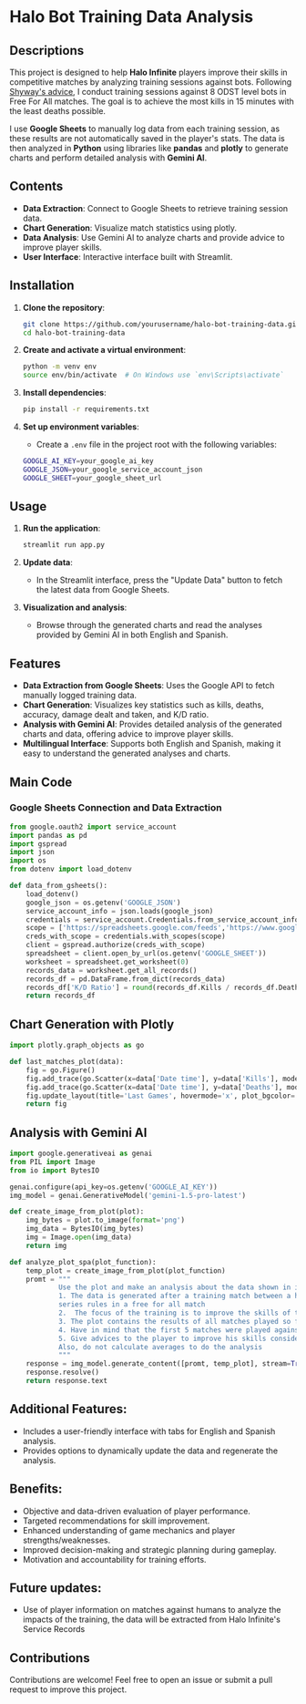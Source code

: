 # Halo Bot Training Data Analysis

## Descriptions

This project is designed to help **Halo Infinite** players improve their skills in competitive matches by analyzing training sessions against bots. Following [Shyway's advice](https://www.youtube.com/watch?v=_NJ-PJF9lrc&t=0s), I conduct training sessions against 8 ODST level bots in Free For All matches. The goal is to achieve the most kills in 15 minutes with the least deaths possible.

I use **Google Sheets** to manually log data from each training session, as these results are not automatically saved in the player's stats. The data is then analyzed in **Python** using libraries like **pandas** and **plotly** to generate charts and perform detailed analysis with **Gemini AI**.

## Contents

- **Data Extraction**: Connect to Google Sheets to retrieve training session data.
- **Chart Generation**: Visualize match statistics using plotly.
- **Data Analysis**: Use Gemini AI to analyze charts and provide advice to improve player skills.
- **User Interface**: Interactive interface built with Streamlit.

## Installation

1. **Clone the repository**:

    ```sh
    git clone https://github.com/yourusername/halo-bot-training-data.git
    cd halo-bot-training-data
    ```

2. **Create and activate a virtual environment**:

    ```sh
    python -m venv env
    source env/bin/activate  # On Windows use `env\Scripts\activate`
    ```

3. **Install dependencies**:

    ```sh
    pip install -r requirements.txt
    ```

4. **Set up environment variables**:
   - Create a `.env` file in the project root with the following variables:

    ```sh
    GOOGLE_AI_KEY=your_google_ai_key
    GOOGLE_JSON=your_google_service_account_json
    GOOGLE_SHEET=your_google_sheet_url
    ```

## Usage

1. **Run the application**:

    ```sh
    streamlit run app.py
    ```

2. **Update data**:
   - In the Streamlit interface, press the "Update Data" button to fetch the latest data from Google Sheets.

3. **Visualization and analysis**:
   - Browse through the generated charts and read the analyses provided by Gemini AI in both English and Spanish.

## Features

- **Data Extraction from Google Sheets**: Uses the Google API to fetch manually logged training data.
- **Chart Generation**: Visualizes key statistics such as kills, deaths, accuracy, damage dealt and taken, and K/D ratio.
- **Analysis with Gemini AI**: Provides detailed analysis of the generated charts and data, offering advice to improve player skills.
- **Multilingual Interface**: Supports both English and Spanish, making it easy to understand the generated analyses and charts.

## Main Code

### Google Sheets Connection and Data Extraction

```python
from google.oauth2 import service_account
import pandas as pd
import gspread
import json
import os
from dotenv import load_dotenv

def data_from_gsheets():
    load_dotenv()
    google_json = os.getenv('GOOGLE_JSON')
    service_account_info = json.loads(google_json)
    credentials = service_account.Credentials.from_service_account_info(service_account_info)
    scope = ['https://spreadsheets.google.com/feeds','https://www.googleapis.com/auth/drive']
    creds_with_scope = credentials.with_scopes(scope)
    client = gspread.authorize(creds_with_scope)
    spreadsheet = client.open_by_url(os.getenv('GOOGLE_SHEET'))
    worksheet = spreadsheet.get_worksheet(0)
    records_data = worksheet.get_all_records()
    records_df = pd.DataFrame.from_dict(records_data)
    records_df['K/D Ratio'] = round(records_df.Kills / records_df.Deaths, 1)
    return records_df
```
## Chart Generation with Plotly
```python
import plotly.graph_objects as go

def last_matches_plot(data):
    fig = go.Figure()
    fig.add_trace(go.Scatter(x=data['Date time'], y=data['Kills'], mode='lines+markers', name='Kills', line=dict(color='#FF2A6D')))
    fig.add_trace(go.Scatter(x=data['Date time'], y=data['Deaths'], mode='lines+markers', name='Deaths', line=dict(color='#05D9E8')))
    fig.update_layout(title='Last Games', hovermode='x', plot_bgcolor='#01012B', width=1200, height=660)
    return fig
```

## Analysis with Gemini AI
```python
import google.generativeai as genai
from PIL import Image
from io import BytesIO

genai.configure(api_key=os.getenv('GOOGLE_AI_KEY'))
img_model = genai.GenerativeModel('gemini-1.5-pro-latest')

def create_image_from_plot(plot):
    img_bytes = plot.to_image(format='png')
    img_data = BytesIO(img_bytes)
    img = Image.open(img_data)
    return img

def analyze_plot_spa(plot_function):
    temp_plot = create_image_from_plot(plot_function)
    promt = """
            Use the plot and make an analysis about the data shown in it, using the next context:
            1. The data is generated after a training match between a human and 8 bots in Halo infinite, following Halo Championship
            series rules in a free for all match
            2.  The focus of the training is to improve the skills of the player
            3. The plot contains the results of all matches played so far
            4. Have in mind that the first 5 matches were played against 4 bots instead of 8
            5. Give advices to the player to improve his skills considering the data shown
            Also, do not calculate averages to do the analysis
            """
    response = img_model.generate_content([promt, temp_plot], stream=True)
    response.resolve()
    return response.text
```

## Additional Features:

* Includes a user-friendly interface with tabs for English and Spanish analysis.
* Provides options to dynamically update the data and regenerate the analysis.

## Benefits:

* Objective and data-driven evaluation of player performance.
* Targeted recommendations for skill improvement.
* Enhanced understanding of game mechanics and player strengths/weaknesses.
* Improved decision-making and strategic planning during gameplay.
* Motivation and accountability for training efforts.

## Future updates:
* Use of player information on matches against humans to analyze the impacts of the training, the data will be extracted from Halo Infinite's Service Records

## Contributions
Contributions are welcome! Feel free to open an issue or submit a pull request to improve this project.